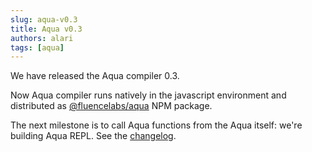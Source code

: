 ```yaml
---
slug: aqua-v0.3
title: Aqua v0.3
authors: alari
tags: [aqua]
---
```


We have released the Aqua compiler 0.3. 

Now Aqua compiler runs natively in the javascript environment and distributed as [@fluencelabs/aqua](https://www.npmjs.com/package/@fluencelabs/aqua) NPM package. 

The next milestone is to call Aqua functions from the Aqua itself: we're building Aqua REPL.
See the [changelog](../docs/aqua-book/changelog).